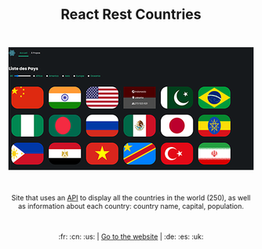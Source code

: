 <h1 align="center">React Rest Countries</h1>

<br />

<p align="center">
  <img src="https://github.com/mselek/react-rest-countries/blob/main/rrc.webp" alt="website preview" width="500" height="250" />
</p>

<br />

<p align="center">
  Site that uses an 
  <a href="https://restcountries.com/">API</a> 
  to display all the countries in the world (250), as well as information about each country: country name,  capital, population.
</p>

<br />

<p align="center">
  :fr: :cn: :us: | <a href="https://mselek.github.io/react-rest-countries/" target="_blank" title="Movies Data API">Go to the website</a> | :de: :es: :uk:
</p>
